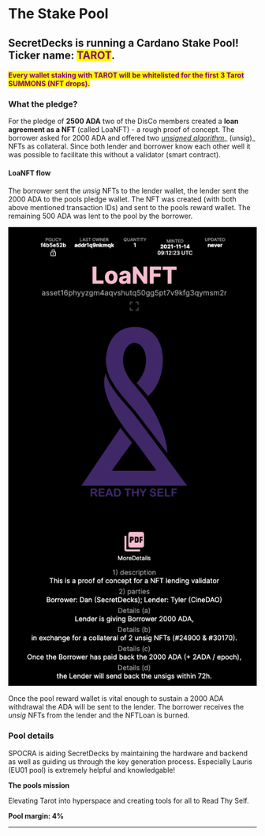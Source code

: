 # The Stake Pool

## SecretDecks is running a Cardano Stake Pool! Ticker name: <mark style="color:purple;">TAROT</mark>.

#### <mark style="color:purple;">Every wallet staking with TAROT will be whitelisted for the first 3 Tarot SUMMONS (NFT drops).</mark>

### What the pledge?

For the pledge of **2500 ADA** two of the DisCo members created a **loan agreement as a NFT** (called LoaNFT) - a rough proof of concept. The borrower asked for 2000 ADA and offered two [_unsigned algorithm_](https://www.unsigs.com)_ (unsig)_ NFTs as collateral. Since both lender and borrower know each other well it was possible to facilitate this without a validator (smart contract).&#x20;

#### LoaNFT flow

The borrower sent the _unsig_ NFTs to the lender wallet, the lender sent the 2000 ADA to the pools pledge wallet. The NFT was created (with both above mentioned transaction IDs) and sent to the pools reward wallet. The remaining 500 ADA was lent to the pool by the borrower.

![This is the LoaNFT ](../.gitbook/assets/LoaNFT.png)

Once the pool reward wallet is vital enough to sustain a 2000 ADA withdrawal the ADA will be sent to the lender. The borrower receives the _unsig_ NFTs from the lender and the NFTLoan is burned.

### Pool details

SPOCRA is aiding SecretDecks by maintaining the hardware and backend as well as guiding us through the key generation process. Especially Lauris (EU01 pool) is extremely helpful and knowledgable!

**The pools mission**

Elevating Tarot into hyperspace and creating tools for all to Read Thy Self.

**Pool margin: 4%**

****
